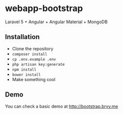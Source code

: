 # webapp-bootstrap
Laravel 5 + Angular + Angular Material + MongoDB

## Installation

* Clone the repository
* ```composer install```
* ```cp .env.example .env```
* ```php artisan key:generate```
* ```npm install```
* ```bower install```
* Make something cool

## Demo

You can check a basic demo at http://bootstrap.brvy.me
